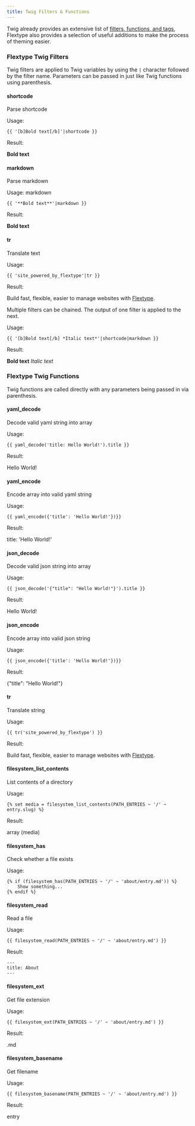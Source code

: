 ```yaml
---
title: Twig Filters & Functions
---
```


Twig already provides an extensive list of [filters, functions, and tags](https://twig.symfony.com/doc/2.x/), Flextype also provides a selection of useful additions to make the process of theming easier.

### Flextype Twig Filters

Twig filters are applied to Twig variables by using the `|` character followed by the filter name. Parameters can be passed in just like Twig functions using parenthesis.

#### shortcode

Parse shortcode

Usage:

    {{ '[b]Bold text[/b]'|shortcode }}
    

Result:

**Bold text**

#### markdown

Parse markdown

Usage: markdown

    {{ '**Bold text**'|markdown }}
    

Result:

**Bold text**

#### tr

Translate text

Usage:

    {{ 'site_powered_by_flextype'|tr }}
    

Result:

Build fast, flexible, easier to manage websites with
<a href="http://flextype.org">Flextype</a>.

Multiple filters can be chained. The output of one filter is applied to the next.

Usage:

    {{ '[b]Bold text[/b] *Italic text*'|shortcode|markdown }}
    

Result:

**Bold text** *Italic text*

### Flextype Twig Functions

Twig functions are called directly with any parameters being passed in via parenthesis.

#### yaml_decode

Decode valid yaml string into array

Usage:

    {{ yaml_decode('title: Hello World!').title }}
    

Result:

Hello World!

#### yaml_encode

Encode array into valid yaml string

Usage:

    {{ yaml_encode({'title': 'Hello World!'})}}
    

Result:

title: 'Hello World!'

#### json_decode

Decode valid json string into array

Usage:

    {{ json_decode('{"title": "Hello World!"}').title }}
    

Result:

Hello World!

#### json_encode

Encode array into valid json string

Usage:

    {{ json_encode({'title': 'Hello World!'})}}
    

Result:

{"title": "Hello World!"}

#### tr

Translate string

Usage:

    {{ tr('site_powered_by_flextype') }}
    

Result:

Build fast, flexible, easier to manage websites with
<a href="http://flextype.org">Flextype</a>.

#### filesystem_list_contents

List contents of a directory

Usage:

    {% set media = filesystem_list_contents(PATH_ENTRIES ~ '/' ~ entry.slug) %}
    

Result:

array (media)

#### filesystem_has

Check whether a file exists

Usage:

    {% if (filesystem_has(PATH_ENTRIES ~ '/' ~ 'about/entry.md')) %}
        Show something...
    {% endif %}
    

#### filesystem_read

Read a file

Usage:

    {{ filesystem_read(PATH_ENTRIES ~ '/' ~ 'about/entry.md') }}
    

Result:

    ---
    title: About
    ---
    

#### filesystem_ext

Get file extension

Usage:

    {{ filesystem_ext(PATH_ENTRIES ~ '/' ~ 'about/entry.md') }}
    

Result:

.md

#### filesystem_basename

Get filename

Usage:

    {{ filesystem_basename(PATH_ENTRIES ~ '/' ~ 'about/entry.md') }}
    

Result:

entry